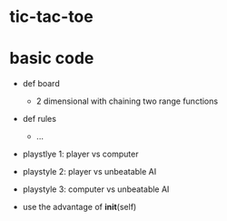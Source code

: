 # tic-tac-toe

# basic code
- def board 
    - 2 dimensional with chaining two range functions 

- def rules
    - ...

- playstlye 1: player vs computer

- playstyle 2: player vs unbeatable AI

- playstyle 3: computer vs unbeatable AI 

- use the advantage of __init__(self)
